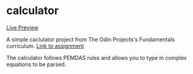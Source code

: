 # calculator

[Live Preview](https://b-steel.github.io/calculator/)

A simple caclulator project from The Odin Projects's Fundamentals curriculum. 
[Link to assignment](https://www.theodinproject.com/courses/foundations/lessons/calculator)

The calculator follows PEMDAS rules and allows you to type in complex equations to be parsed.  

